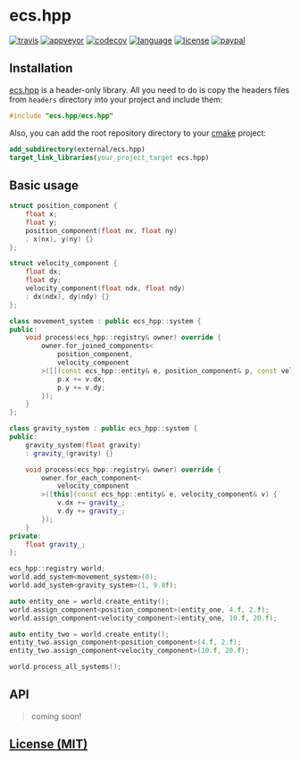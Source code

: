 # ecs.hpp

[![travis][badge.travis]][travis]
[![appveyor][badge.appveyor]][appveyor]
[![codecov][badge.codecov]][codecov]
[![language][badge.language]][language]
[![license][badge.license]][license]
[![paypal][badge.paypal]][paypal]

[badge.travis]: https://img.shields.io/travis/BlackMATov/ecs.hpp/master.svg?logo=travis
[badge.appveyor]: https://img.shields.io/appveyor/ci/BlackMATov/ecs-hpp/master.svg?logo=appveyor
[badge.codecov]: https://img.shields.io/codecov/c/github/BlackMATov/ecs.hpp/master.svg?logo=codecov
[badge.language]: https://img.shields.io/badge/language-C%2B%2B14-red.svg
[badge.license]: https://img.shields.io/badge/license-MIT-blue.svg
[badge.paypal]: https://img.shields.io/badge/donate-PayPal-orange.svg?logo=paypal&colorA=00457C

[travis]: https://travis-ci.org/BlackMATov/ecs.hpp
[appveyor]: https://ci.appveyor.com/project/BlackMATov/ecs-hpp
[codecov]: https://codecov.io/gh/BlackMATov/ecs.hpp
[language]: https://en.wikipedia.org/wiki/C%2B%2B14
[license]: https://en.wikipedia.org/wiki/MIT_License
[paypal]: https://www.paypal.me/matov

[ecs]: https://github.com/BlackMATov/ecs.hpp

## Installation

[ecs.hpp][ecs] is a header-only library. All you need to do is copy the headers files from `headers` directory into your project and include them:

```cpp
#include "ecs.hpp/ecs.hpp"
```

Also, you can add the root repository directory to your [cmake](https://cmake.org) project:

```cmake
add_subdirectory(external/ecs.hpp)
target_link_libraries(your_project_target ecs.hpp)
```

## Basic usage

```cpp
struct position_component {
    float x;
    float y;
    position_component(float nx, float ny)
    : x(nx), y(ny) {}
};

struct velocity_component {
    float dx;
    float dy;
    velocity_component(float ndx, float ndy)
    : dx(ndx), dy(ndy) {}
};

class movement_system : public ecs_hpp::system {
public:
    void process(ecs_hpp::registry& owner) override {
        owner.for_joined_components<
            position_component,
            velocity_component
        >([](const ecs_hpp::entity& e, position_component& p, const velocity_component& v) {
            p.x += v.dx;
            p.y += v.dy;
        });
    }
};

class gravity_system : public ecs_hpp::system {
public:
    gravity_system(float gravity)
    : gravity_(gravity) {}

    void process(ecs_hpp::registry& owner) override {
        owner.for_each_component<
            velocity_component
        >([this](const ecs_hpp::entity& e, velocity_component& v) {
            v.dx += gravity_;
            v.dy += gravity_;
        });
    }
private:
    float gravity_;
};

ecs_hpp::registry world;
world.add_system<movement_system>(0);
world.add_system<gravity_system>(1, 9.8f);

auto entity_one = world.create_entity();
world.assign_component<position_component>(entity_one, 4.f, 2.f);
world.assign_component<velocity_component>(entity_one, 10.f, 20.f);

auto entity_two = world.create_entity();
entity_two.assign_component<position_component>(4.f, 2.f);
entity_two.assign_component<velocity_component>(10.f, 20.f);

world.process_all_systems();
```

## API

> coming soon!

## [License (MIT)](./LICENSE.md)
